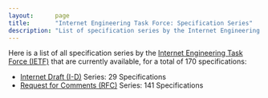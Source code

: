 ```yaml
---
layout:      page
title:       "Internet Engineering Task Force: Specification Series"
description: "List of specification series by the Internet Engineering Task Force (IETF/)"
---
```


Here is a list of all specification series by the [Internet Engineering Task Force (IETF)](http://www.ietf.org/) that are currently available, for a total of 170 specifications:

  * [Internet Draft (I-D)](I-D/) Series: 29 Specifications
  * [Request for Comments (RFC)](RFC/) Series: 141 Specifications
